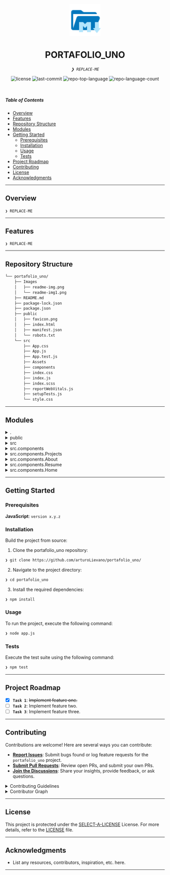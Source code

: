 <p align="center">
  <img src="https://raw.githubusercontent.com/PKief/vscode-material-icon-theme/ec559a9f6bfd399b82bb44393651661b08aaf7ba/icons/folder-markdown-open.svg" width="20%" alt="PORTAFOLIO_UNO-logo">
</p>
<p align="center">
    <h1 align="center">PORTAFOLIO_UNO</h1>
</p>
<p align="center">
    <em><code>❯ REPLACE-ME</code></em>
</p>
<p align="center">
	<img src="https://img.shields.io/github/license/arturoLievano/portafolio_uno?style=default&logo=opensourceinitiative&logoColor=white&color=0080ff" alt="license">
	<img src="https://img.shields.io/github/last-commit/arturoLievano/portafolio_uno?style=default&logo=git&logoColor=white&color=0080ff" alt="last-commit">
	<img src="https://img.shields.io/github/languages/top/arturoLievano/portafolio_uno?style=default&color=0080ff" alt="repo-top-language">
	<img src="https://img.shields.io/github/languages/count/arturoLievano/portafolio_uno?style=default&color=0080ff" alt="repo-language-count">
</p>
<p align="center">
	<!-- default option, no dependency badges. -->
</p>

<br>

#####  Table of Contents

- [ Overview](#-overview)
- [ Features](#-features)
- [ Repository Structure](#-repository-structure)
- [ Modules](#-modules)
- [ Getting Started](#-getting-started)
    - [ Prerequisites](#-prerequisites)
    - [ Installation](#-installation)
    - [ Usage](#-usage)
    - [ Tests](#-tests)
- [ Project Roadmap](#-project-roadmap)
- [ Contributing](#-contributing)
- [ License](#-license)
- [ Acknowledgments](#-acknowledgments)

---

##  Overview

<code>❯ REPLACE-ME</code>

---

##  Features

<code>❯ REPLACE-ME</code>

---

##  Repository Structure

```sh
└── portafolio_uno/
    ├── Images
    │   ├── readme-img.png
    │   └── readme-img1.png
    ├── README.md
    ├── package-lock.json
    ├── package.json
    ├── public
    │   ├── favicon.png
    │   ├── index.html
    │   ├── manifest.json
    │   └── robots.txt
    └── src
        ├── App.css
        ├── App.js
        ├── App.test.js
        ├── Assets
        ├── components
        ├── index.css
        ├── index.js
        ├── index.scss
        ├── reportWebVitals.js
        ├── setupTests.js
        └── style.css
```

---

##  Modules

<details closed><summary>.</summary>

| File | Summary |
| --- | --- |
| [package.json](https://github.com/arturoLievano/portafolio_uno/blob/main/package.json) | <code>❯ REPLACE-ME</code> |
| [package-lock.json](https://github.com/arturoLievano/portafolio_uno/blob/main/package-lock.json) | <code>❯ REPLACE-ME</code> |

</details>

<details closed><summary>public</summary>

| File | Summary |
| --- | --- |
| [index.html](https://github.com/arturoLievano/portafolio_uno/blob/main/public/index.html) | <code>❯ REPLACE-ME</code> |
| [manifest.json](https://github.com/arturoLievano/portafolio_uno/blob/main/public/manifest.json) | <code>❯ REPLACE-ME</code> |
| [robots.txt](https://github.com/arturoLievano/portafolio_uno/blob/main/public/robots.txt) | <code>❯ REPLACE-ME</code> |

</details>

<details closed><summary>src</summary>

| File | Summary |
| --- | --- |
| [setupTests.js](https://github.com/arturoLievano/portafolio_uno/blob/main/src/setupTests.js) | <code>❯ REPLACE-ME</code> |
| [reportWebVitals.js](https://github.com/arturoLievano/portafolio_uno/blob/main/src/reportWebVitals.js) | <code>❯ REPLACE-ME</code> |
| [App.css](https://github.com/arturoLievano/portafolio_uno/blob/main/src/App.css) | <code>❯ REPLACE-ME</code> |
| [index.js](https://github.com/arturoLievano/portafolio_uno/blob/main/src/index.js) | <code>❯ REPLACE-ME</code> |
| [index.css](https://github.com/arturoLievano/portafolio_uno/blob/main/src/index.css) | <code>❯ REPLACE-ME</code> |
| [style.css](https://github.com/arturoLievano/portafolio_uno/blob/main/src/style.css) | <code>❯ REPLACE-ME</code> |
| [App.js](https://github.com/arturoLievano/portafolio_uno/blob/main/src/App.js) | <code>❯ REPLACE-ME</code> |
| [index.scss](https://github.com/arturoLievano/portafolio_uno/blob/main/src/index.scss) | <code>❯ REPLACE-ME</code> |
| [App.test.js](https://github.com/arturoLievano/portafolio_uno/blob/main/src/App.test.js) | <code>❯ REPLACE-ME</code> |

</details>

<details closed><summary>src.components</summary>

| File | Summary |
| --- | --- |
| [ScrollToTop.js](https://github.com/arturoLievano/portafolio_uno/blob/main/src/components/ScrollToTop.js) | <code>❯ REPLACE-ME</code> |
| [Navbar.js](https://github.com/arturoLievano/portafolio_uno/blob/main/src/components/Navbar.js) | <code>❯ REPLACE-ME</code> |
| [Particle.js](https://github.com/arturoLievano/portafolio_uno/blob/main/src/components/Particle.js) | <code>❯ REPLACE-ME</code> |
| [Pre.js](https://github.com/arturoLievano/portafolio_uno/blob/main/src/components/Pre.js) | <code>❯ REPLACE-ME</code> |
| [ToggleButton.js](https://github.com/arturoLievano/portafolio_uno/blob/main/src/components/ToggleButton.js) | <code>❯ REPLACE-ME</code> |
| [Footer.js](https://github.com/arturoLievano/portafolio_uno/blob/main/src/components/Footer.js) | <code>❯ REPLACE-ME</code> |

</details>

<details closed><summary>src.components.Projects</summary>

| File | Summary |
| --- | --- |
| [Projects.js](https://github.com/arturoLievano/portafolio_uno/blob/main/src/components/Projects/Projects.js) | <code>❯ REPLACE-ME</code> |
| [ProjectCards.js](https://github.com/arturoLievano/portafolio_uno/blob/main/src/components/Projects/ProjectCards.js) | <code>❯ REPLACE-ME</code> |

</details>

<details closed><summary>src.components.About</summary>

| File | Summary |
| --- | --- |
| [Toolstack.js](https://github.com/arturoLievano/portafolio_uno/blob/main/src/components/About/Toolstack.js) | <code>❯ REPLACE-ME</code> |
| [Github.js](https://github.com/arturoLievano/portafolio_uno/blob/main/src/components/About/Github.js) | <code>❯ REPLACE-ME</code> |
| [About.js](https://github.com/arturoLievano/portafolio_uno/blob/main/src/components/About/About.js) | <code>❯ REPLACE-ME</code> |
| [Techstack.js](https://github.com/arturoLievano/portafolio_uno/blob/main/src/components/About/Techstack.js) | <code>❯ REPLACE-ME</code> |
| [AboutCard.js](https://github.com/arturoLievano/portafolio_uno/blob/main/src/components/About/AboutCard.js) | <code>❯ REPLACE-ME</code> |

</details>

<details closed><summary>src.components.Resume</summary>

| File | Summary |
| --- | --- |
| [ResumeNew.js](https://github.com/arturoLievano/portafolio_uno/blob/main/src/components/Resume/ResumeNew.js) | <code>❯ REPLACE-ME</code> |

</details>

<details closed><summary>src.components.Home</summary>

| File | Summary |
| --- | --- |
| [Home2.js](https://github.com/arturoLievano/portafolio_uno/blob/main/src/components/Home/Home2.js) | <code>❯ REPLACE-ME</code> |
| [Home.js](https://github.com/arturoLievano/portafolio_uno/blob/main/src/components/Home/Home.js) | <code>❯ REPLACE-ME</code> |
| [Type.js](https://github.com/arturoLievano/portafolio_uno/blob/main/src/components/Home/Type.js) | <code>❯ REPLACE-ME</code> |

</details>

---

##  Getting Started

###  Prerequisites

**JavaScript**: `version x.y.z`

###  Installation

Build the project from source:

1. Clone the portafolio_uno repository:
```sh
❯ git clone https://github.com/arturoLievano/portafolio_uno/
```

2. Navigate to the project directory:
```sh
❯ cd portafolio_uno
```

3. Install the required dependencies:
```sh
❯ npm install
```

###  Usage

To run the project, execute the following command:

```sh
❯ node app.js
```

###  Tests

Execute the test suite using the following command:

```sh
❯ npm test
```

---

##  Project Roadmap

- [X] **`Task 1`**: <strike>Implement feature one.</strike>
- [ ] **`Task 2`**: Implement feature two.
- [ ] **`Task 3`**: Implement feature three.

---

##  Contributing

Contributions are welcome! Here are several ways you can contribute:

- **[Report Issues](https://github.com/arturoLievano/portafolio_uno/issues)**: Submit bugs found or log feature requests for the `portafolio_uno` project.
- **[Submit Pull Requests](https://github.com/arturoLievano/portafolio_uno/blob/main/CONTRIBUTING.md)**: Review open PRs, and submit your own PRs.
- **[Join the Discussions](https://github.com/arturoLievano/portafolio_uno/discussions)**: Share your insights, provide feedback, or ask questions.

<details closed>
<summary>Contributing Guidelines</summary>

1. **Fork the Repository**: Start by forking the project repository to your github account.
2. **Clone Locally**: Clone the forked repository to your local machine using a git client.
   ```sh
   git clone https://github.com/arturoLievano/portafolio_uno/
   ```
3. **Create a New Branch**: Always work on a new branch, giving it a descriptive name.
   ```sh
   git checkout -b new-feature-x
   ```
4. **Make Your Changes**: Develop and test your changes locally.
5. **Commit Your Changes**: Commit with a clear message describing your updates.
   ```sh
   git commit -m 'Implemented new feature x.'
   ```
6. **Push to github**: Push the changes to your forked repository.
   ```sh
   git push origin new-feature-x
   ```
7. **Submit a Pull Request**: Create a PR against the original project repository. Clearly describe the changes and their motivations.
8. **Review**: Once your PR is reviewed and approved, it will be merged into the main branch. Congratulations on your contribution!
</details>

<details closed>
<summary>Contributor Graph</summary>
<br>
<p align="left">
   <a href="https://github.com{/arturoLievano/portafolio_uno/}graphs/contributors">
      <img src="https://contrib.rocks/image?repo=arturoLievano/portafolio_uno">
   </a>
</p>
</details>

---

##  License

This project is protected under the [SELECT-A-LICENSE](https://choosealicense.com/licenses) License. For more details, refer to the [LICENSE](https://choosealicense.com/licenses/) file.

---

##  Acknowledgments

- List any resources, contributors, inspiration, etc. here.

---
